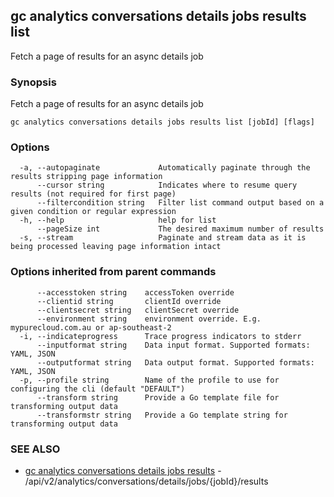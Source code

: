 ## gc analytics conversations details jobs results list

Fetch a page of results for an async details job

### Synopsis

Fetch a page of results for an async details job

```
gc analytics conversations details jobs results list [jobId] [flags]
```

### Options

```
  -a, --autopaginate             Automatically paginate through the results stripping page information
      --cursor string            Indicates where to resume query results (not required for first page)
      --filtercondition string   Filter list command output based on a given condition or regular expression
  -h, --help                     help for list
      --pageSize int             The desired maximum number of results
  -s, --stream                   Paginate and stream data as it is being processed leaving page information intact
```

### Options inherited from parent commands

```
      --accesstoken string    accessToken override
      --clientid string       clientId override
      --clientsecret string   clientSecret override
      --environment string    environment override. E.g. mypurecloud.com.au or ap-southeast-2
  -i, --indicateprogress      Trace progress indicators to stderr
      --inputformat string    Data input format. Supported formats: YAML, JSON
      --outputformat string   Data output format. Supported formats: YAML, JSON
  -p, --profile string        Name of the profile to use for configuring the cli (default "DEFAULT")
      --transform string      Provide a Go template file for transforming output data
      --transformstr string   Provide a Go template string for transforming output data
```

### SEE ALSO

* [gc analytics conversations details jobs results](gc_analytics_conversations_details_jobs_results.html)	 - /api/v2/analytics/conversations/details/jobs/{jobId}/results


